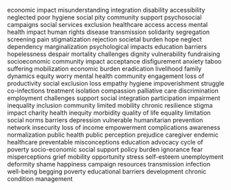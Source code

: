 economic impact misunderstanding integration disability accessibility neglected poor hygiene social pity community support psychosocial campaigns social services exclusion healthcare access access mental health impact human rights disease transmission solidarity segregation screening pain stigmatization rejection societal burden hope neglect dependency marginalization psychological impacts education barriers hopelessness despair mortality challenges dignity vulnerability fundraising socioeconomic community impact acceptance disfigurement anxiety taboo suffering mobilization economic burden eradication livelihood family dynamics equity worry mental health community engagement loss of productivity social exclusion loss empathy hygiene impoverishment struggle co-infections treatment isolation compassion palliative care discrimination employment challenges support social integration participation impairment inequality inclusion community limited mobility chronic resilience stigma impact charity health inequity morbidity quality of life equality limitation social norms barriers depression vulnerable humanitarian prevention network insecurity loss of income empowerment complications awareness normalization public health public perception prejudice caregiver endemic healthcare preventable misconceptions education advocacy cycle of poverty socio-economic social support policy burden ignorance fear misperceptions grief mobility opportunity stress self-esteem unemployment deformity shame happiness campaign resources transmission infection well-being begging poverty educational barriers development chronic condition management